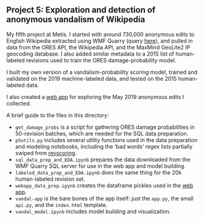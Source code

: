 ## Project 5: Exploration and detection of anonymous vandalism of Wikipedia

My fifth project at Metis. I started with around 730,000 anonymous edits to English Wikipedia extracted using WMF Quarry (query [here](https://quarry.wmflabs.org/query/36617)), and pulled in data from the ORES API, the Wikipedia API, and the MaxMind GeoLite2 IP geocoding database. I also added similar metadata to a 2015 list of human-labeled revisions used to train the ORES damage-probability model. 

I built my own version of a vandalism-probability scoring model, trained and validated on the 2019 machine-labeled data, and tested on the 2015 human-labeled data.

I also created a [web app](https://localvandals.herokuapp.com/) for exploring the May 2019 anonymous edits I collected.

A brief guide to the files in this directory:

* `get_damage_probs` is a script for gathering ORES damage probabilities in 50-revision batches, which are needed for the SQL data preparation.
* `p5utils.py` includes several utility functions used in the data preparation and modeling notebooks, including the ‘bad words’ regex lists partially swiped from [revscoring](https://github.com/wikimedia/revscoring/).
* `sql_data_prep_and_EDA.ipynb` prepares the data downloaded from the WMF Quarry SQL server for use in the web app and model building.
* `labeled_data_prep_and_EDA.ipynb` does the same thing for the 20k human-labeled revision set.
* `webapp_data_prep.ipynb` creates the dataframe pickles used in the [web app](https://localvandals.herokuapp.com/). 
* `vandal-app` is the bare bones of the app itself: just the `app.py`, the small `api.py`, and the `index.html` template.
* `vandal_model.ipynb` includes model building and visualization.
